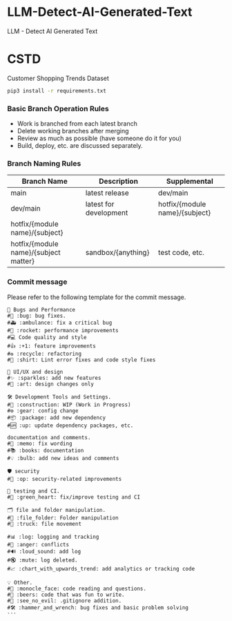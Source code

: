 # LLM-Detect-AI-Generated-Text
LLM - Detect AI Generated Text

# CSTD
Customer Shopping Trends Dataset


```bash
pip3 install -r requirements.txt
```

### Basic Branch Operation Rules

- Work is branched from each latest branch
- Delete working branches after merging
- Review as much as possible (have someone do it for you)
- Build, deploy, etc. are discussed separately.

### Branch Naming Rules

| Branch Name | Description | Supplemental |
| ---------------------------- | ---------------- | ---- |
| main | latest release | dev/main | latest for development
| dev/main | latest for development | hotfix/{module name}/{subject}
| hotfix/{module name}/{subject}
| hotfix/{module name}/{subject matter} | sandbox/{anything} | test code, etc. |

### Commit message

Please refer to the following template for the commit message.

````plaintext
🐞 Bugs and Performance
#🐛 :bug: bug fixes.
#🚑 :ambulance: fix a critical bug
#🚀 :rocket: performance improvements
#💻 Code quality and style
#👍 :+1: feature improvements
#♻️ :recycle: refactoring
#👕 :shirt: Lint error fixes and code style fixes

🎨 UI/UX and design
#✨ :sparkles: add new features
#🎨 :art: design changes only

🛠️ Development Tools and Settings.
#🚧 :construction: WIP (Work in Progress)
#⚙ :gear: config change
#📦 :package: add new dependency
#🆙 :up: update dependency packages, etc.

documentation and comments.
#📝 :memo: fix wording
#📚 :books: documentation
#💡 :bulb: add new ideas and comments

🛡️ security
#👮 :op: security-related improvements

🧪 testing and CI.
#💚 :green_heart: fix/improve testing and CI

🗂️ file and folder manipulation.
#📂 :file_folder: Folder manipulation
#🚚 :truck: file movement

#📊 :log: logging and tracking
#💢 :anger: conflicts
#🔊 :loud_sound: add log
#🔇 :mute: log deleted.
#📈 :chart_with_upwards_trend: add analytics or tracking code

💡 Other.
#🧐 :monocle_face: code reading and questions.
#🍻 :beers: code that was fun to write.
#🙈 :see_no_evil: .gitignore addition.
#🛠️ :hammer_and_wrench: bug fixes and basic problem solving
```


